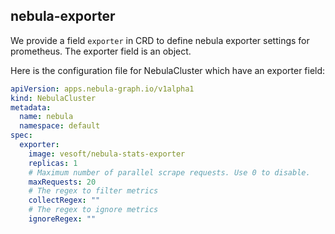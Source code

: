 ## nebula-exporter

We provide a field `exporter` in CRD to define nebula exporter settings for prometheus.
The exporter field is an object.

Here is the configuration file for NebulaCluster which have an exporter field:
```yaml
apiVersion: apps.nebula-graph.io/v1alpha1
kind: NebulaCluster
metadata:
  name: nebula
  namespace: default
spec:
  exporter:
    image: vesoft/nebula-stats-exporter
    replicas: 1
    # Maximum number of parallel scrape requests. Use 0 to disable.
    maxRequests: 20
    # The regex to filter metrics
    collectRegex: ""
    # The regex to ignore metrics
    ignoreRegex: ""
```